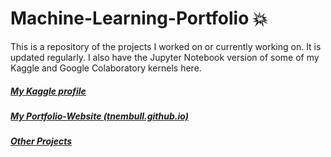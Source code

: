 # Machine-Learning-Portfolio 💥

This is a repository of the projects I worked on or currently working on. It is updated regularly. I also have the Jupyter Notebook version of some of my Kaggle and Google Colaboratory kernels here.

##### [My Kaggle profile](https://www.kaggle.com/muhammadnurashiddiqi)

##### [My Portfolio-Website (tnembull.github.io)](https://tnembull.github.io/)

##### [Other Projects](https://tnembull.github.io/Machine-Learning-Portfolio/Other-Projects/)
